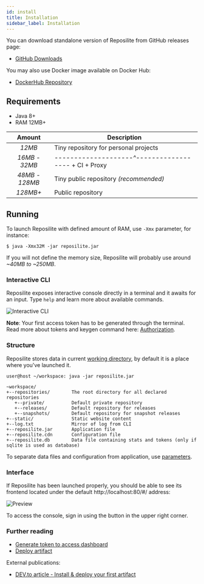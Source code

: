 ```yaml
---
id: install
title: Installation
sidebar_label: Installation
---
```


You can download standalone version of Reposilite from GitHub releases page:

* [GitHub Downloads](https://github.com/dzikoysk/reposilite/releases)

You may also use Docker image available on Docker Hub:

* [DockerHub Repository](https://hub.docker.com/r/dzikoysk/reposilite)

## Requirements
* Java 8+
* RAM 12MB+

| Amount | Description |
|:------:|-------------|
| *12MB* | Tiny repository for personal projects |
| *16MB* - *32MB* | *--------------------^------------------* + CI + Proxy |
| *48MB - 128MB* | Tiny public repository *(recommended)* |
| *128MB+* | Public repository | 


## Running
To launch Reposilite with defined amount of RAM, use `-Xmx` parameter, for instance:

```console
$ java -Xmx32M -jar reposilite.jar
```

If you will not define the memory size, Reposilite will probably use around *~40MB to ~250MB*.

### Interactive CLI
Reposilite exposes interactive console directly in a terminal and it awaits for an input.
Type `help` and learn more about available commands.

![Interactive CLI](https://user-images.githubusercontent.com/4235722/93831263-aac91e80-fc72-11ea-8316-50b1e37cf16f.gif)

**Note**: Your first access token has to be generated through the terminal. 
Read more about tokens and keygen command here: [Authorization](authorization#generate-token).

### Structure
Reposilite stores data in current [working directory](#working-directory),
by default it is a place where you've launched it.

```shell-session
user@host ~/workspace: java -jar reposilite.jar
```

```
~workspace/
+--repositories/        The root directory for all declared repositories
   +--private/          Default private repository
   +--releases/         Default repository for releases
   +--snapshots/        Default repository for snapshot releases
+--static/              Static website content
+--log.txt              Mirror of log from CLI
+--reposilite.jar       Application file
+--reposilite.cdn       Configuration file
+--reposilite.db        Data file containing stats and tokens (only if sqlite is used as database)
```

To separate data files and configuration from application, use [parameters](configuration#parameters).

### Interface
If Reposilite has been launched properly,
you should be able to see its frontend located under the default http://localhost:80/#/ address:

![Preview](/img/about-preview.png)

To access the console, sign in using the button in the upper right corner.

### Further reading

* [Generate token to access dashboard](authorization#generate-token)
* [Deploy artifact](deploy)

External publications:

* [DEV.to article - Install & deploy your first artifact](https://dev.to/dzikoysk/publishing-your-artifacts-to-the-reposilite-a-new-self-hosted-repository-manager-3n0h)